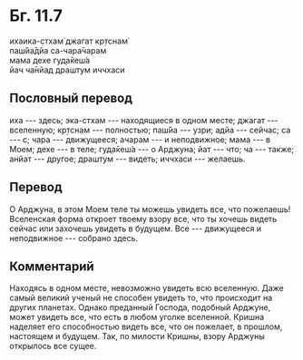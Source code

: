 # Бг. 11.7
ихаика-стхам̇ джагат кр̣тснам̇<br/>
паш́йа̄дйа са-чара̄чарам<br/>
мама дехе гуд̣а̄кеш́а<br/>
йач ча̄нйад драшт̣ум иччхаси
## Пословный перевод

иха --- здесь; эка-стхам --- находящиеся в одном месте; джагат ---
вселенную; кр̣тснам --- полностью; паш́йа --- узри; адйа --- сейчас; са
--- с; чара --- движущееся; ачарам --- и неподвижное; мама --- в Моем;
дехе --- в теле; гуд̣а̄кеш́а --- о Арджуна; йат --- что; ча --- также;
анйат --- другое; драшт̣ум --- видеть; иччхаси --- желаешь.

## Перевод

О Арджуна, в этом Моем теле ты можешь увидеть все, что пожелаешь!
Вселенская форма откроет твоему взору все, что ты хочешь видеть сейчас
или захочешь увидеть в будущем. Все --- движущееся и неподвижное ---
собрано здесь.

## Комментарий

Находясь в одном месте, невозможно увидеть всю вселенную. Даже самый
великий ученый не способен увидеть то, что происходит на других
планетах. Однако преданный Господа, подобный Арджуне, может увидеть все,
что есть в любом уголке вселенной. Кришна наделяет его способностью
видеть все, что он пожелает, в прошлом, настоящем и будущем. Так, по
милости Кришны, взору Арджуны открылось все сущее.
